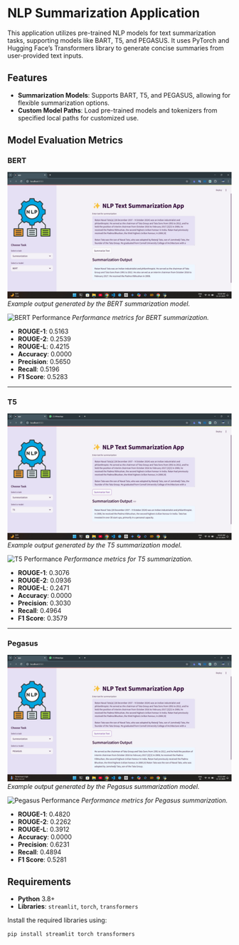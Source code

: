 # NLP Summarization Application

This application utilizes pre-trained NLP models for text summarization tasks, supporting models like BART, T5, and PEGASUS. It uses PyTorch and Hugging Face’s Transformers library to generate concise summaries from user-provided text inputs.

## Features

- **Summarization Models**: Supports BART, T5, and PEGASUS, allowing for flexible summarization options.
- **Custom Model Paths**: Load pre-trained models and tokenizers from specified local paths for customized use.

## Model Evaluation Metrics

### BERT
![BERT Output](readme_img/bert_output.jpg)
*Example output generated by the BERT summarization model.*

![BERT Performance](readme_img/Bert_performance.jpg)
*Performance metrics for BERT summarization.*

- **ROUGE-1**: 0.5163
- **ROUGE-2**: 0.2539
- **ROUGE-L**: 0.4215
- **Accuracy**: 0.0000
- **Precision**: 0.5650
- **Recall**: 0.5196
- **F1 Score**: 0.5283

---

### T5
![T5 Output](readme_img/t5_output.jpg)
*Example output generated by the T5 summarization model.*

![T5 Performance](readme_img/t5_performance.jpg)
*Performance metrics for T5 summarization.*

- **ROUGE-1**: 0.3076
- **ROUGE-2**: 0.0936
- **ROUGE-L**: 0.2471
- **Accuracy**: 0.0000
- **Precision**: 0.3030
- **Recall**: 0.4964
- **F1 Score**: 0.3579

---

### Pegasus
![Pegasus Output](readme_img/pegasus_output.jpg)
*Example output generated by the Pegasus summarization model.*

![Pegasus Performance](readme_img/Pegasus_performance.jpg)
*Performance metrics for Pegasus summarization.*

- **ROUGE-1**: 0.4820
- **ROUGE-2**: 0.2262
- **ROUGE-L**: 0.3912
- **Accuracy**: 0.0000
- **Precision**: 0.6231
- **Recall**: 0.4894
- **F1 Score**: 0.5281


## Requirements

- **Python** 3.8+
- **Libraries**: `streamlit`, `torch`, `transformers`

Install the required libraries using:
```bash
pip install streamlit torch transformers


